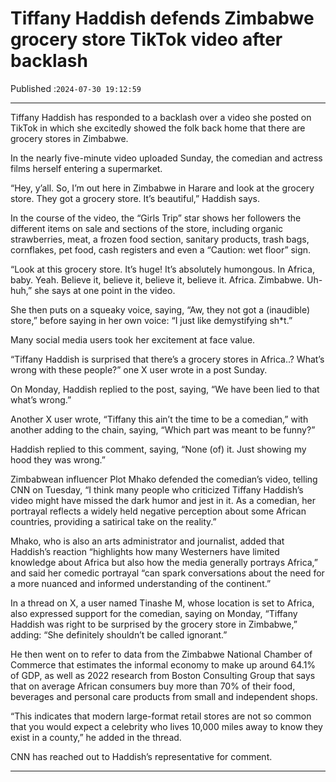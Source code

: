 # Tiffany Haddish defends Zimbabwe grocery store TikTok video after backlash

Published :`2024-07-30 19:12:59`

---

Tiffany Haddish has responded to a backlash over a video she posted on TikTok in which she excitedly showed the folk back home that there are grocery stores in Zimbabwe.

In the nearly five-minute video uploaded Sunday, the comedian and actress films herself entering a supermarket.

“Hey, y’all. So, I’m out here in Zimbabwe in Harare and look at the grocery store. They got a grocery store. It’s beautiful,” Haddish says.

In the course of the video, the “Girls Trip” star shows her followers the different items on sale and sections of the store, including organic strawberries, meat, a frozen food section, sanitary products, trash bags, cornflakes, pet food, cash registers and even a “Caution: wet floor” sign.

“Look at this grocery store. It’s huge! It’s absolutely humongous. In Africa, baby. Yeah. Believe it, believe it, believe it, believe it. Africa. Zimbabwe. Uh-huh,” she says at one point in the video.

She then puts on a squeaky voice, saying, “Aw, they not got a (inaudible) store,” before saying in her own voice: “I just like demystifying sh*t.”

Many social media users took her excitement at face value.

“Tiffany Haddish is surprised that there’s a grocery stores in Africa..? What’s wrong with these people?” one X user wrote in a post Sunday.

On Monday, Haddish replied to the post, saying, “We have been lied to that what’s wrong.”

Another X user wrote, “Tiffany this ain’t the time to be a comedian,” with another adding to the chain, saying, “Which part was meant to be funny?”

Haddish replied to this comment, saying, “None (of) it. Just showing my hood they was wrong.”

Zimbabwean influencer Plot Mhako defended the comedian’s video, telling CNN on Tuesday, “I think many people who criticized Tiffany Haddish’s video might have missed the dark humor and jest in it. As a comedian, her portrayal reflects a widely held negative perception about some African countries, providing a satirical take on the reality.”

Mhako, who is also an arts administrator and journalist, added that Haddish’s reaction “highlights how many Westerners have limited knowledge about Africa but also how the media generally portrays Africa,” and said her comedic portrayal “can spark conversations about the need for a more nuanced and informed understanding of the continent.”

In a thread on X, a user named Tinashe M, whose location is set to Africa, also expressed support for the comedian, saying on Monday, “Tiffany Haddish was right to be surprised by the grocery store in Zimbabwe,” adding: “She definitely shouldn’t be called ignorant.”

He then went on to refer to data from the Zimbabwe National Chamber of Commerce that estimates the informal economy to make up around 64.1% of GDP, as well as 2022 research from Boston Consulting Group that says that on average African consumers buy more than 70% of their food, beverages and personal care products from small and independent shops.

“This indicates that modern large-format retail stores are not so common that you would expect a celebrity who lives 10,000 miles away to know they exist in a county,” he added in the thread.

CNN has reached out to Haddish’s representative for comment.

---


